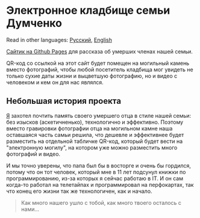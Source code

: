 # Электронное кладбище семьи Думченко

Read in other languages: [Русский](README.md), [English](README.en.md)

[Сайтик на Github Pages](https://dumchenko.github.io/graveyard) для рассказа об умерших членах нашей семьи.

QR-код со ссылкой на этот сайт будет помещен на могильный камень вместо фотографий, чтобы любой посетитель кладбища мог увидеть не только сухие даты жизни и выцветшую фотографию, но и видео с человеком и кем он для нас являлся.

## Небольшая история проекта

[Я](https://github.com/r3nic1e) захотел почтить память своего умершего отца в стиле нашей семьи: без изысков (аскетичненько), технологично и эффективно. Поэтому вместо гравировки фотографии отца на могильном камне наша оставшаяся часть самьи решила, что дешевле и эффективнее будет разместить на отдельной табличке QR-код, который будет вести на "электронную могилу", на котором уже можно разместить много фотографий и видео.

И мы точно уверены, что папа был бы в восторге и очень бы гордился, потому что он тот человек, который мне в 11 лет подсунул книжки по программированию, из-за которых я сейчас работаю в IT. И он сам когда-то работал на телетайпах и программировал на перфокартах, так что конец его жизни так же технологичен, как и начало.

> Как много нашего ушло с тобой, как много твоего осталось с нами...
